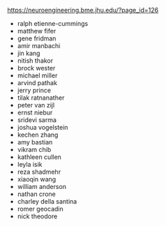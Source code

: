 https://neuroengineering.bme.jhu.edu/?page_id=126

-   ralph etienne-cummings
- matthew fifer
- gene fridman
- amir manbachi
- jin kang
- nitish thakor
- brock wester
- michael miller
- arvind pathak
- jerry prince
- tilak ratnanather
- peter van zijl
- ernst niebur
- sridevi sarma
- joshua vogelstein
- kechen zhang
- amy bastian
- vikram chib
- kathleen cullen
- leyla isik
- reza shadmehr
- xiaoqin wang
- william anderson
- nathan crone
- charley della santina
- romer geocadin
- nick theodore